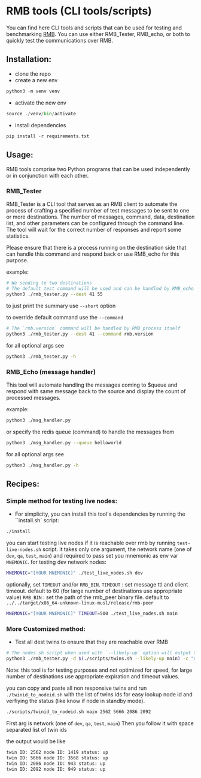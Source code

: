 # RMB tools (CLI tools/scripts)

You can find here CLI tools and scripts that can be used for testing and benchmarking [RMB](https://github.com/threefoldtech/rmb-rs). You can use either RMB_Tester, RMB_echo, or both to quickly test the communications over RMB.

## Installation:
- clone the repo
- create a new env
```py
python3 -m venv venv
```
- activate the new env
```py
source ./venv/bin/activate
```
- install dependencies
```py
pip install -r requirements.txt
```

## Usage:
RMB tools comprise two Python programs that can be used independently or in conjunction with each other.

### RMB_Tester
RMB_Tester is a CLI tool that serves as an RMB client to automate the process of crafting a specified number of test messages to be sent to one or more destinations. The number of messages, command, data, destination list, and other parameters can be configured through the command line. The tool will wait for the correct number of responses and report some statistics.

Please ensure that there is a process running on the destination side that can handle this command and respond back or use RMB_echo for this purpose.

example:
```sh
# We sending to two destinations
# The default test command will be used and can be handled by RMB_echo process
python3 ./rmb_tester.py --dest 41 55
```

to just print the summary use `--short` option

to override default command use the `--command`
```sh
# The `rmb.version` command will be handled by RMB process itself
python3 ./rmb_tester.py --dest 41 --command rmb.version
```

for all optional args see
```sh
python3 ./rmb_tester.py -h
```

### RMB_Echo (message handler)
This tool will automate handling the messages coming to $queue and respond with same message back to the source and display the count of processed messages.

example:
```sh
python3 ./msg_handler.py
```

or specify the redis queue (command) to handle the messages from
```sh
python3 ./msg_handler.py --queue helloworld
```

for all optional args see
```sh
python3 ./msg_handler.py -h
```

## Recipes:
### Simple method for testing live nodes:
- For simplicity, you can install this tool's dependencies by running the ``install.sh` script:
```sh
./install
```

you can start testing live nodes if it is reachable over rmb by running `test-live-nodes.sh` script. it takes only one argument, the network name (one of `dev`, `qa`, `test`, `main`) and required to pass set you mnemonic as env var `MNEMONIC`. for testing dev network nodes:
```sh
MNEMONIC="[YOUR MNEMONIC]" ./test_live_nodes.sh dev
```
optionally, set `TIMEOUT` and/or `RMB_BIN`.
`TIMEOUT` : set message ttl and client timeout. default to 60 (for large number of destinations use appropriate value)
`RMB_BIN` : set the path of the rmb_peer binary file. default to `../../target/x86_64-unknown-linux-musl/release/rmb-peer`

```sh
MNEMONIC="[YOUR MNEMONIC]" TIMEOUT=500 ./test_live_nodes.sh main
```

### More Customized method:
- Test all dest twins to ensure that they are reachable over RMB
```sh
# The nodes.sh script when used with `--likely-up` option will output the IDs of the online nodes in the network using the gridproxy API.
python3 ./rmb_tester.py -d $(./scripts/twins.sh --likely-up main) -c "rmb.version" -t 600 -e 600
```
Note: this tool is for testing purposes and not optimized for speed, for large number of destinations use appropriate expiration and timeout values.

you can copy and paste all non responsive twins and run `./twinid_to_nodeid.sh` with the list of twins ids for easy lookup node id and verfiying the status (like know if node in standby mode).
```sh
./scripts/twinid_to_nodeid.sh main 2562 5666 2086 2092
```

First arg is network (one of `dev`, `qa`, `test`, `main`)
Then you follow it with space separated list of twin ids

the output would be like
```sh
twin ID: 2562 node ID: 1419 status: up
twin ID: 5666 node ID: 3568 status: up
twin ID: 2086 node ID: 943 status: up
twin ID: 2092 node ID: 949 status: up
```
